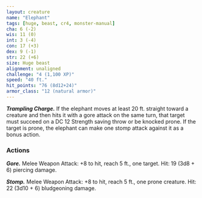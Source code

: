 ```yaml
---
layout: creature
name: "Elephant"
tags: [huge, beast, cr4, monster-manual]
cha: 6 (-2)
wis: 11 (0)
int: 3 (-4)
con: 17 (+3)
dex: 9 (-1)
str: 22 (+6)
size: Huge beast
alignment: unaligned
challenge: "4 (1,100 XP)"
speed: "40 ft."
hit_points: "76 (8d12+24)"
armor_class: "12 (natural armor)"
---
```


***Trampling Charge.*** If the elephant moves at least 20 ft. straight toward a creature and then hits it with a gore attack on the same turn, that target must succeed on a DC 12 Strength saving throw or be knocked prone. If the target is prone, the elephant can make one stomp attack against it as a bonus action.

### Actions

***Gore.*** Melee Weapon Attack: +8 to hit, reach 5 ft., one target. Hit: 19 (3d8 + 6) piercing damage.

***Stomp.*** Melee Weapon Attack: +8 to hit, reach 5 ft., one prone creature. Hit: 22 (3d10 + 6) bludgeoning damage.
